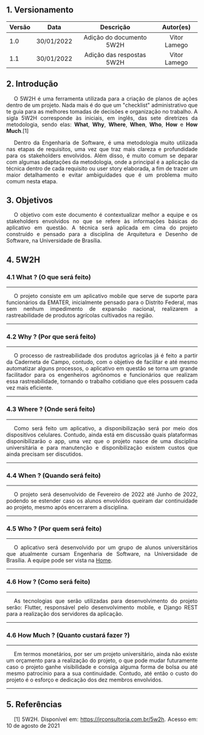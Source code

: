 ## 1. Versionamento

|Versão|Data|Descrição|Autor(es)|
|------|----|---------|---------|
|1.0|30/01/2022|<center>Adição do documento 5W2H</center>|<center>Vitor Lamego</center>|
|1.1|30/01/2022|<center>Adição das respostas 5W2H</center>|<center>Vitor Lamego</center>|

## 2. Introdução
<p style="text-align: justify; text-indent: 20px"> O 5W2H é uma ferramenta utilizada para a criação de planos de ações dentro de um projeto. Nada mais é do que um "checklist" administrativo que te guia para as melhores tomadas de decisões e organização no trabalho. A sigla 5W2H corresponde às iniciais, em inglês, das sete diretrizes da metodologia, sendo elas: <b>What</b>, <b>Why</b>, <b>Where</b>, <b>When</b>, <b>Who</b>, <b>How</b> e <b>How Much</b>.[1]</p>
<p style="text-align: justify; text-indent: 20px"> Dentro da Engenharia de Software, é uma metodologia muito utilizada nas etapas de requisitos, uma vez que traz mais clareza e profundidade para os stakeholders envolvidos. Além disso, é muito comum se deparar com algumas adaptações da metodologia, onde a principal é a aplicação da técnica dentro de cada requisito ou user story elaborada, a fim de trazer um maior detalhamento e evitar ambiguidades que é um problema muito comum nesta etapa.</p>

## 3. Objetivos
<p style="text-align: justify; text-indent: 20px"> O objetivo com este documento é contextualizar melhor a equipe e os stakeholders envolvidos no que se refere às informações básicas do aplicativo em questão. A técnica será aplicada em cima do projeto construído e pensado para a disciplina de Arquitetura e Desenho de Software, na Universidade de Brasília.</p>

## 4. 5W2H
### 4.1 What ? (O que será feito)
<hr>
<p style="text-align: justify; text-indent: 20px"> O projeto consiste em um aplicativo mobile que serve de suporte para funcionários da EMATER, inicialmente pensado para o Distrito Federal, mas sem nenhum impedimento de expansão nacional, realizarem a rastreabilidade de produtos agrícolas cultivados na região.</p>
<hr>

### 4.2 Why ? (Por que será feito)
<hr>
<p style="text-align: justify; text-indent: 20px"> O processo de rastreabilidade dos produtos agrícolas já é feito a partir da Caderneta de Campo, contudo, com o objetivo de facilitar e até mesmo automatizar alguns processos, o aplicativo em questão se torna um grande facilitador para os engenheiros agrônomos e funcionários que realizam essa rastreabilidade, tornando o trabalho cotidiano que eles possuem cada vez mais eficiente.</p>
<hr>

### 4.3 Where ? (Onde será feito)
<hr>
<p style="text-align: justify; text-indent: 20px"> Como será feito um aplicativo, a disponibilização será por meio dos dispositivos celulares. Contudo, ainda está em discussão quais plataformas disponibilizarão o app, uma vez que o projeto nasce de uma disciplina universitária e para manutenção e disponibilização existem custos que ainda precisam ser discutidos.</p>
<hr>

### 4.4 When ? (Quando será feito)
<hr>
<p style="text-align: justify; text-indent: 20px"> O projeto será desenvolvido de Fevereiro de 2022 até Junho de 2022, podendo se estender caso os alunos envolvidos queiram dar continuidade ao projeto, mesmo após encerrarem a disciplina.</p>
<hr>

### 4.5 Who ? (Por quem será feito)
<hr>
<p style="text-align: justify; text-indent: 20px"> O aplicativo será desenvolvido por um grupo de alunos universitários que atualmente cursam Engenharia de Software, na Universidade de Brasília. A equipe pode ser vista na <a href="../../">Home</a>.</p>
<hr>

### 4.6 How ? (Como será feito)
<hr>
<p style="text-align: justify; text-indent: 20px"> As tecnologias que serão utilizadas para desenvolvimento do projeto serão: Flutter, responsável pelo desenvolvimento mobile, e Django REST para a realização dos servidores da aplicação.</p>
<hr>

### 4.6 How Much ? (Quanto custará fazer ?)
<hr>
<p style="text-align: justify; text-indent: 20px"> Em termos monetários, por ser um projeto universitário, ainda não existe um orçamento para a realização do projeto, o que pode mudar futuramente caso o projeto ganhe visibilidade e consiga alguma forma de bolsa ou até mesmo patrocínio para a sua continuidade. Contudo, até então o custo do projeto é o esforço e dedicação dos dez membros envolvidos. </p>
<hr>

## 5. Referências
<p style="text-align: justify; text-indent: 20px"> [1] 5W2H. Disponível em: <a href="https://jrconsultoria.com.br/5w2h/" target="_blank">https://jrconsultoria.com.br/5w2h</a>. Acesso em: 10 de agosto de 2021 </p>
